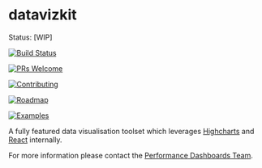 # datavizkit 

Status: [WIP]


[![Build Status](https://travis-ci.org/govau/datavizkit.svg?branch=master)](https://travis-ci.org/govau/datavizkit)

[![PRs Welcome](https://img.shields.io/badge/PRs-welcome-brightgreen.svg?style=flat-square)](http://makeapullrequest.com) 


[![Contributing](https://img.shields.io/badge/contibuting-CONTIBUTING.md-blue.svg?style=flat-square)](/CONTRIBUTING.md)

[![Roadmap](https://img.shields.io/badge/roadmap-ROADMAP.md-blue.svg?style=flat-square)](/ROADMAP.md) 

[![Examples](https://img.shields.io/badge/examples-EXAMPLES.md-blue.svg?style=flat-square)](https://datavizkit.surge.sh)


A fully featured data visualisation toolset which leverages [Highcharts](http://www.highcharts.com/) and [React](https://facebook.github.io/react/) internally.

For more information please contact the [Performance Dashboards Team](mailto:performance-dashboard@digital.gov.au).
